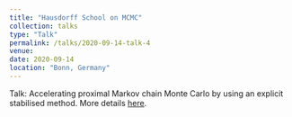 ```yaml
---
title: "Hausdorff School on MCMC"
collection: talks
type: "Talk"
permalink: /talks/2020-09-14-talk-4
venue:
date: 2020-09-14
location: "Bonn, Germany"
---
```


Talk: Accelerating proximal Markov chain Monte Carlo by using an explicit stabilised method. More details [here](https://doi.org/10.1137/19M1283719).